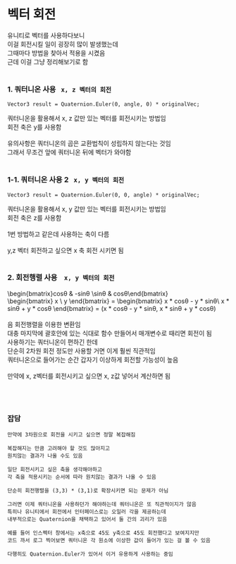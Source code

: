 # 벡터 회전

유니티로 벡터를 사용하다보니<br/>
이걸 회전시킬 일이 굉장히 많이 발생했는데<br/>
그때마다 방법을 찾아서 적용을 시켰음<br/>
근데 이걸 그냥 정리해보기로 함<br/>
<br/>


### 1. 쿼터니온 사용&nbsp;&nbsp;&nbsp;`x, z 벡터의 회전`<br/>
```
Vector3 result = Quaternion.Euler(0, angle, 0) * originalVec;
```

쿼터니온을 활용해서 x, z 값만 있는 벡터를 회전시키는 방법임<br/>
회전 축은 y를 사용함<br/>
<br/>
유의사항은 쿼터니온의 곱은 교환법칙이 성립하지 않는다는 것임<br/>
그래서 무조건 앞에 쿼터니온 뒤에 벡터가 와야함<br/>
<br/>

### 1-1. 쿼터니온 사용 2&nbsp;&nbsp;&nbsp;`x, y 벡터의 회전`<br/>
```
Vector3 result = Quaternion.Euler(0, 0, angle) * originalVec;
```

쿼터니온을 활용해서 x, y 값만 있는 벡터를 회전시키는 방법임<br/>
회전 축은 z를 사용함<br/>
<br/>
1번 방법하고 같은데 사용하는 축이 다름<br/><br/>
y,z 벡터 회전하고 싶으면 x 축 회전 시키면 됨<br/>
<br/>

### 2. 회전행렬 사용&nbsp;&nbsp;&nbsp; `x, y 벡터의 회전`<br/>
\begin{bmatrix}cosθ & -sinθ \\sinθ & cosθ\end{bmatrix}  
\begin{bmatrix}
x \\
y
\end{bmatrix}
= \begin{bmatrix}
x * cosθ - y * sinθ\\
x * sinθ + y * cosθ
\end{bmatrix}
= (x * cosθ - y * sinθ, x * sinθ + y * cosθ)
<br/>
<br/>
음 회전행렬을 이용한 변환임<br/>
대충 마지막에 괄호안에 있는 식대로 함수 만들어서 매개변수로 때리면 회전이 됨<br/>
사용하기는 쿼터니온이 편하긴 한데<br/>
단순히 2차원 회전 정도만 사용할 거면 이게 훨씬 직관적임<br/>
쿼터니온으로 들어가는 순간 갑자기 이상하게 회전할 가능성이 높음<br/>
<br/>
만약에 x, z벡터를 회전시키고 싶으면 x, z값 넣어서 계산하면 됨<br/>
<br/>
<br/>
<br/>
### 잡담
```
만약에 3차원으로 회전을 시키고 싶으면 정말 복잡해짐

복잡해지는 만큼 고려해야 할 것도 많아지고
원치않는 결과가 나올 수도 있음

일단 회전시키고 싶은 축을 생각해야하고
각 축을 적용시키는 순서에 따라 원치않는 결과가 나올 수 있음

단순히 회전행렬을 (3,3) * (3,1)로 확장시키면 되는 문제가 아님

그러면 이제 쿼터니온을 사용하던가 해야하는데 쿼터니온은 또 직관적이지가 않음
특히나 유니티에서 회전에서 인터페이스로는 오일러 각을 제공하는데
내부적으로는 Quaternion을 채택하고 있어서 둘 간의 괴리가 있음

예를 들어 인스펙터 창에서는 x축으로 45도 y축으로 45도 회전했다고 보여지지만
코드 까서 로그 찍어보면 쿼터니온 각 원소에 이상한 값이 들어가 있는 걸 볼 수 있음

다행히도 Quaternion.Euler가 있어서 이거 유용하게 사용하는 중임
```
